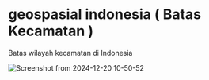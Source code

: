 # geospasial indonesia ( Batas Kecamatan )
Batas wilayah kecamatan di Indonesia

![Screenshot from 2024-12-20 10-50-52](https://github.com/user-attachments/assets/15f4c057-7b4a-49d4-b3a6-84f0736d8299)

